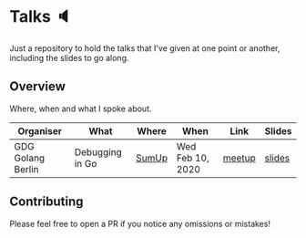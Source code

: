 # Talks :speaker:

Just a repository to hold the talks that I've given at one point or another, including the slides to go along.

## Overview

Where, when and what I spoke about.

| Organiser         | What            | Where                         | When             | Link                                                                   | Slides                   |
|-------------------|-----------------|-------------------------------|------------------|------------------------------------------------------------------------|--------------------------|
| GDG Golang Berlin | Debugging in Go | [SumUp](https://sumup.co.uk/) | Wed Feb 10, 2020 | [meetup](https://www.meetup.com/golang-users-berlin/events/265472532/) | [slides](./go-debugging) |

## Contributing

Please feel free to open a PR if you notice any omissions or mistakes!
